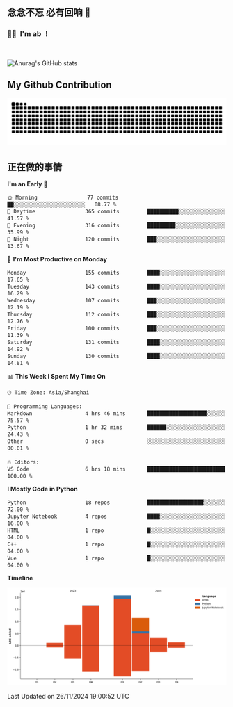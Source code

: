## 念念不忘 必有回响  👋
### 👨‍🔧&nbsp;&nbsp;I'm ab ！

<br>

![Anurag's GitHub stats](https://github-readme-stats.vercel.app/api?username=abinzzz&count_private=true&show_icons=true&theme=tokyonight)


## My Github Contribution
![](https://github.com/abinzzz/abinzzz/blob/output/github-contribution-grid-snake.svg)

## 正在做的事情

<!--START_SECTION:waka-->
**I'm an Early 🐤** 

```text
🌞 Morning                77 commits          ██░░░░░░░░░░░░░░░░░░░░░░░   08.77 % 
🌆 Daytime                365 commits         ██████████░░░░░░░░░░░░░░░   41.57 % 
🌃 Evening                316 commits         █████████░░░░░░░░░░░░░░░░   35.99 % 
🌙 Night                  120 commits         ███░░░░░░░░░░░░░░░░░░░░░░   13.67 % 
```
📅 **I'm Most Productive on Monday** 

```text
Monday                   155 commits         ████░░░░░░░░░░░░░░░░░░░░░   17.65 % 
Tuesday                  143 commits         ████░░░░░░░░░░░░░░░░░░░░░   16.29 % 
Wednesday                107 commits         ███░░░░░░░░░░░░░░░░░░░░░░   12.19 % 
Thursday                 112 commits         ███░░░░░░░░░░░░░░░░░░░░░░   12.76 % 
Friday                   100 commits         ███░░░░░░░░░░░░░░░░░░░░░░   11.39 % 
Saturday                 131 commits         ████░░░░░░░░░░░░░░░░░░░░░   14.92 % 
Sunday                   130 commits         ████░░░░░░░░░░░░░░░░░░░░░   14.81 % 
```


📊 **This Week I Spent My Time On** 

```text
🕑︎ Time Zone: Asia/Shanghai

💬 Programming Languages: 
Markdown                 4 hrs 46 mins       ███████████████████░░░░░░   75.57 % 
Python                   1 hr 32 mins        ██████░░░░░░░░░░░░░░░░░░░   24.43 % 
Other                    0 secs              ░░░░░░░░░░░░░░░░░░░░░░░░░   00.01 % 

🔥 Editors: 
VS Code                  6 hrs 18 mins       █████████████████████████   100.00 % 
```

**I Mostly Code in Python** 

```text
Python                   18 repos            ██████████████████░░░░░░░   72.00 % 
Jupyter Notebook         4 repos             ████░░░░░░░░░░░░░░░░░░░░░   16.00 % 
HTML                     1 repo              █░░░░░░░░░░░░░░░░░░░░░░░░   04.00 % 
C++                      1 repo              █░░░░░░░░░░░░░░░░░░░░░░░░   04.00 % 
Vue                      1 repo              █░░░░░░░░░░░░░░░░░░░░░░░░   04.00 % 
```



**Timeline**

![Lines of Code chart](https://raw.githubusercontent.com/abinzzz/abinzzz/main/assets/bar_graph.png)


 Last Updated on 26/11/2024 19:00:52 UTC
<!--END_SECTION:waka-->


